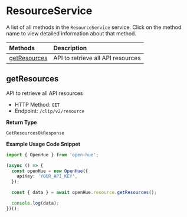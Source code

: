# ResourceService

A list of all methods in the `ResourceService` service. Click on the method name to view detailed information about that method.

| Methods                       | Description                       |
| :---------------------------- | :-------------------------------- |
| [getResources](#getresources) | API to retrieve all API resources |

## getResources

API to retrieve all API resources

- HTTP Method: `GET`
- Endpoint: `/clip/v2/resource`

**Return Type**

`GetResourcesOkResponse`

**Example Usage Code Snippet**

```typescript
import { OpenHue } from 'open-hue';

(async () => {
  const openHue = new OpenHue({
    apiKey: 'YOUR_API_KEY',
  });

  const { data } = await openHue.resource.getResources();

  console.log(data);
})();
```

<!-- This file was generated by liblab | https://liblab.com/ -->
